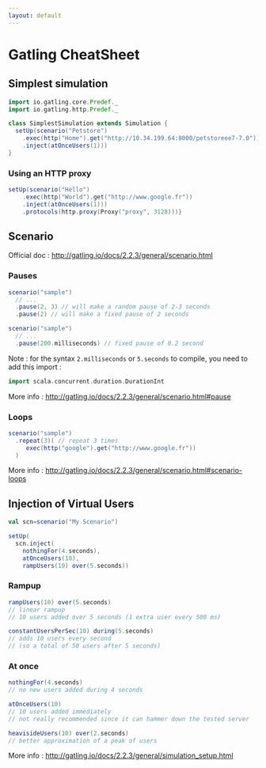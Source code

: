 ```yaml
---
layout: default
---
```


# Gatling CheatSheet

## Simplest simulation
        
```scala 
import io.gatling.core.Predef._
import io.gatling.http.Predef._

class SimplestSimulation extends Simulation {
  setUp(scenario("Petstore")
    .exec(http("Home").get("http://10.34.199.64:8000/petstoreee7-7.0"))
    .inject(atOnceUsers(1)))
}   
```

### Using an HTTP proxy

```scala 
setUp(scenario("Hello")
    .exec(http("World").get("http://www.google.fr"))
    .inject(atOnceUsers(1)))
    .protocols(http.proxy(Proxy("proxy", 3128)))}   
```

## Scenario

Official doc : <http://gatling.io/docs/2.2.3/general/scenario.html>

### Pauses

```scala 
scenario("sample")
  // ...
  .pause(2, 3) // will make a random pause of 2-3 seconds
  .pause(2) // will make a fixed pause of 2 seconds  
```

```scala 
scenario("sample")
  // ...
  .pause(200.milliseconds) // fixed pause of 0.2 second
```

Note : for the syntax ```2.milliseconds``` or ```5.seconds``` to compile, you need to add this import :

```scala 
import scala.concurrent.duration.DurationInt
```

More info : http://gatling.io/docs/2.2.3/general/scenario.html#pause

### Loops

```scala 
scenario("sample")
  .repeat(3)( // repeat 3 times
  	 exec(http("google").get("http://www.google.fr"))
  )
```

More info : http://gatling.io/docs/2.2.3/general/scenario.html#scenario-loops

## Injection of Virtual Users

```scala 
val scn=scenario("My Scenario")

setUp( 
  scn.inject( 
    nothingFor(4.seconds), 
    atOnceUsers(10), 
    rampUsers(10) over(5.seconds))
```

### Rampup

```scala 
rampUsers(10) over(5.seconds) 
// linear rampup 
// 10 users added over 5 seconds (1 extra user every 500 ms)
```

```scala 
constantUsersPerSec(10) during(5.seconds) 
// adds 10 users every second
// (so a total of 50 users after 5 seconds)
```

### At once

```scala 
nothingFor(4.seconds)
// no new users added during 4 seconds
```

```scala 
atOnceUsers(10)
// 10 users added immediately
// not really recommended since it can hammer down the tested server
```

```scala 
heavisideUsers(10) over(2.seconds)
// better approximation of a peak of users
```

More info : http://gatling.io/docs/2.2.3/general/simulation_setup.html

